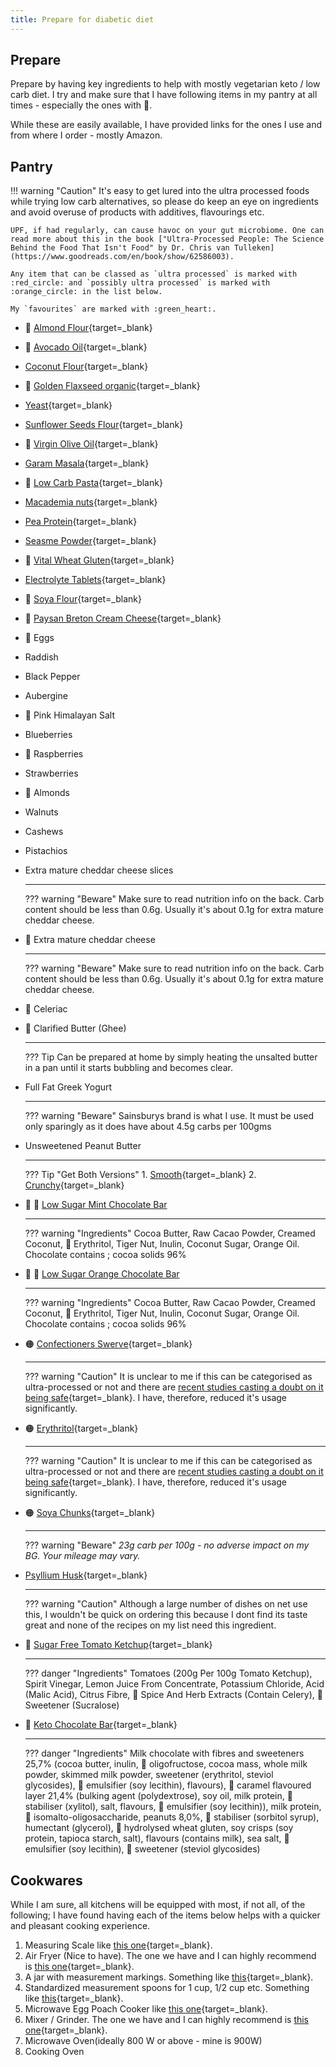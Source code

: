```yaml
---
title: Prepare for diabetic diet
---
```


## Prepare

Prepare by having key ingredients to help with mostly vegetarian keto / low carb diet. I try and make sure that I have following items in my pantry at all times - especially the ones with :green_heart:. 

While these are easily available, I have provided links for the ones I use and from where I order - mostly Amazon.

## Pantry

!!! warning "Caution"
    It's easy to get lured into the ultra processed foods while trying low carb alternatives, so please do keep an eye on ingredients and avoid overuse of products with additives, flavourings etc. 
	
	UPF, if had regularly, can cause havoc on your gut microbiome. One can read more about this in the book ["Ultra-Processed People: The Science Behind the Food That Isn't Food" by Dr. Chris van Tulleken](https://www.goodreads.com/en/book/show/62586003).
	
	Any item that can be classed as `ultra processed` is marked with :red_circle: and `possibly ultra processed` is marked with :orange_circle: in the list below. 
	
	My `favourites` are marked with :green_heart:.

<div class="grid cards" markdown>

-   :green_heart: [Almond Flour](https://kutt.it/almondflour_uk){target=_blank}
-   :green_heart: [Avocado Oil](https://kutt.it/avacado_oil){target=_blank}
-   [Coconut Flour](https://kutt.it/coconut_flour){target=_blank}
-   :green_heart: [Golden Flaxseed organic](https://kutt.it/golden_flaxseed){target=_blank}
-   [Yeast](https://kutt.it/yeast){target=_blank}
-   [Sunflower Seeds Flour](https://kutt.it/sunflower_seed_flour){target=_blank}
-   :green_heart: [Virgin Olive Oil](https://kutt.it/extra_){target=_blank}
-   [Garam Masala](https://kutt.it/garam_masala){target=_blank}
-   :green_heart: [Low Carb Pasta](https://kutt.it/low_carb_pasta){target=_blank}
-   [Macademia nuts](https://kutt.it/macademia_nuts){target=_blank}
-   [Pea Protein](https://kutt.it/pea-protein){target=_blank}
-   [Seasme Powder](https://kutt.it/seasme_powder){target=_blank}
-   :green_heart: [Vital Wheat Gluten](https://kutt.it/wheat-gluten){target=_blank}
-   [Electrolyte Tablets](https://kutt.it/electrolyte_tablets){target=_blank}
-   :green_heart: [Soya Flour](https://kutt.it/soya_flour){target=_blank}
-   :green_heart: [Paysan Breton Cream Cheese](https://kutt.it/cream_cheese){target=_blank}
-   :green_heart: Eggs
-   Raddish 
-   Black Pepper
-   Aubergine
-   :green_heart: Pink Himalayan Salt
-   Blueberries
-   :green_heart: Raspberries
-   Strawberries
-   :green_heart: Almonds
-   Walnuts
-   Cashews 
-   Pistachios
-   Extra mature cheddar cheese slices

	--- 

	??? warning "Beware"
		Make sure to read nutrition info on the back. Carb content should be less than 0.6g. Usually it's about 0.1g for extra mature cheddar cheese.

-   :green_heart: Extra mature cheddar cheese

	--- 

	??? warning "Beware"
		Make sure to read nutrition info on the back. Carb content should be less than 0.6g. Usually it's about 0.1g for extra mature cheddar cheese.

-   :green_heart: Celeriac

-   :green_heart: Clarified Butter (Ghee)

	--- 
	
	??? Tip
		Can be prepared at home by simply heating the unsalted butter in a pan until it starts bubbling and becomes clear.

-   Full Fat Greek Yogurt 

	--- 
	
	??? warning "Beware"
		Sainsburys brand is what I use. It must be used only sparingly as it does have about 4.5g carbs per 100gms

	
-   Unsweetened Peanut Butter

	---

	??? Tip "Get Both Versions"
		1. [Smooth](https://kutt.it/smooth_peanut_butter){target=_blank}
		2. [Crunchy](https://kutt.it/crunchy_peanut_butter){target=_blank}

-	:green_heart: :small_orange_diamond: [Low Sugar Mint Chocolate Bar](https://kutt.it/mint-chocolate-bar)

	---

	??? warning "Ingredients"
		Cocoa Butter, Raw Cacao Powder, Creamed Coconut, :small_orange_diamond: Erythritol, Tiger Nut, Inulin, Coconut Sugar, Orange Oil. Chocolate contains ; cocoa solids 96%

-	:green_heart: :small_orange_diamond: [Low Sugar Orange Chocolate Bar](https://kutt.it/orange-chocolate-bar)

	---

	??? warning "Ingredients"
		Cocoa Butter, Raw Cacao Powder, Creamed Coconut, :small_orange_diamond: Erythritol, Tiger Nut, Inulin, Coconut Sugar, Orange Oil. Chocolate contains ; cocoa solids 96%
	
-   :orange_circle: [Confectioners Swerve](https://kutt.it/swerve){target=_blank}

	---

	??? warning "Caution"
		It is unclear to me if this can be categorised as ultra-processed or not and there are [recent studies casting a doubt on it being safe](https://www.science.org/content/blog-post/trouble-erythritol){target=_blank}. I have, therefore, reduced it's usage significantly.

-   :orange_circle: [Erythritol](https://kutt.it/erythritol){target=_blank}

	---

	??? warning "Caution"
		It is unclear to me if this can be categorised as ultra-processed or not and there are [recent studies casting a doubt on it being safe](https://www.science.org/content/blog-post/trouble-erythritol){target=_blank}. I have, therefore, reduced it's usage significantly.

-   :orange_circle: [Soya Chunks](https://kutt.it/soya_chunks){target=_blank}

	---
	
	??? warning "Beware"
		*23g carb per 100g - no adverse impact on my BG. Your mileage may vary.*

-   [Psyllium Husk](https://kutt.it/psyllium_husk){target=_blank}
	
	--- 
	
	??? warning "Caution"
		Although a large number of dishes on net use this, I wouldn't be quick on ordering this because I dont find its taste great and none of the recipes on my list need this ingredient.

-   :red_circle: [Sugar Free Tomato Ketchup](https://kutt.it/sugar_free_tomato_ketchup){target=_blank}

	---
	??? danger "Ingredients"
		Tomatoes (200g Per 100g Tomato Ketchup), Spirit Vinegar, Lemon Juice From Concentrate, Potassium Chloride, Acid (Malic Acid), Citrus Fibre, :small_red_triangle: Spice And Herb Extracts (Contain Celery), :small_red_triangle: Sweetener (Sucralose)

-   :red_circle: [Keto Chocolate Bar](https://kutt.it/keto_choc_bar){target=_blank}

	---

	??? danger "Ingredients"
		Milk chocolate with fibres and sweeteners 25,7% (cocoa butter, inulin, :small_red_triangle: oligofructose, cocoa mass, whole milk powder, skimmed milk powder, sweetener (erythritol, steviol glycosides), :small_red_triangle: emulsifier (soy lecithin), flavours), :small_red_triangle: caramel flavoured layer 21,4% (bulking agent (polydextrose), soy oil, milk protein, :small_red_triangle: stabiliser (xylitol), salt, flavours, :small_red_triangle: emulsifier (soy lecithin)), milk protein, :small_red_triangle: isomalto-oligosaccharide, peanuts 8,0%, :small_red_triangle: stabiliser (sorbitol syrup), humectant (glycerol), :small_red_triangle: hydrolysed wheat gluten, soy crisps (soy protein, tapioca starch, salt), flavours (contains milk), sea salt, :small_red_triangle: emulsifier (soy lecithin), :small_red_triangle: sweetener (steviol glycosides)

</div>

## Cookwares

While I am sure, all kitchens will be equipped with most, if not all, of the following; I have found having each of the items below helps with a quicker and pleasant cooking experience.

1. Measuring Scale like [this one](https://kutt.it/measuring_scale){target=_blank}.
2. Air Fryer (Nice to have). The one we have and I can highly recommend is [this one](https://www.argos.co.uk/product/1166039){target=_blank}.
3. A jar with measurement markings. Something like [this](https://kutt.it/measure_beaker){target=_blank}.
4. Standardized measurement spoons for 1 cup, 1/2 cup etc. Something like [this](https://kutt.it/measurement_cup_spoon){target=_blank}.
5. Microwave Egg Poach Cooker like [this one](https://kutt.it/sistema_egg){target=_blank}.
6. Mixer / Grinder. The one we have and I can highly recommend is [this one](https://www.argos.co.uk/product/8394402){target=_blank}.
7. Microwave Oven(ideally 800 W or above - mine is 900W)
8. Cooking Oven